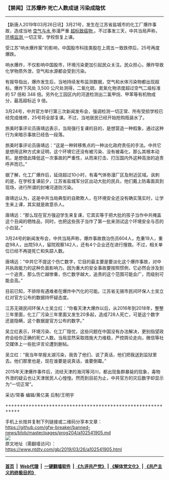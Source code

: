### 【禁闻】江苏爆炸 死亡人数成谜 污染成隐忧
------------------------

<div class="post_content" itemprop="articleBody">
 <p>
  【新唐人2019年03月26日讯】3月21号，发生在江苏省盐城市的化工厂爆炸事故，造成当地
  <a href="https://www.ntdtv.com/gb/空气与水.htm">
   空气与水
  </a>
  弥漫严重
  <a href="https://www.ntdtv.com/gb/超标致癌物.htm">
   超标致癌物
  </a>
  。不过事发三天，中共当局声称，
  <a href="https://www.ntdtv.com/gb/环境监测.htm">
   环境监测
  </a>
  一切正常，学校恢复上课。
 </p>
 <p>
  受江苏“响水爆炸案”的影响，中国股市科技类股在上周五一致跌停后，25号再度爆跌。
 </p>
 <p>
  响水爆炸，不仅影响中国股市，环境污染更加引起民众关注。民众担心，爆炸导致化学物质外泄，空气和水源都会受到污染。
 </p>
 <p>
  有报导指出，爆炸发生后，当地持续发布监测数据，空气和水体污染物都出现超标。爆炸下风处 3,500 公尺处测得，二氧化硫、氮氧化物浓度超过空气二级标准的 57 倍和 348 倍。另外化工园区内的河道检测出二氯甲烷、甲苯等有机物成分，最高超标近 9 倍。
 </p>
 <p>
  3月24号，中共官方举行第三次新闻发布会，强调检测一切正常、所有受损学校已经完成维修，25号将全部复课。不过，当地居民已经开始抢购瓶装水了。
 </p>
 <p>
  旅美时事评论员唐靖远表示，当局强行复课的目的，是想营造一种假象，通过这种行为来暗示事故已经告一段落。
 </p>
 <p>
  旅美时事评论员唐靖远：“这是一种转移焦点的一种淡化政府责任的手法。中共它是想用这种方式来证明，这个环境它还没有被污染、没有被毒化，那么其根本动机，是想借此降低这一次事故的严重性，从而来打击、打压国内外这种高涨的追责呼声而已。”
 </p>
 <p>
  据了解，化工厂爆炸后，延烧超过10小时，有毒气体弥漫厂区及附近区域。讽刺的是，在学校复课前夕，江苏省盐城军分区出动大批的民兵，他们戴上防毒面具到现场，进行所谓的封堵河道防污染。
 </p>
 <p>
  唐靖远认为，这是中共当局典型的自欺欺人，在环境安全还没有确实落实时，让学生来上课，其实就是故意杀人。
 </p>
 <p>
  唐靖远：“那么现在官方强迫学生来复课，它其实等于把大批的孩子当作中共掩盖这个丑闻的牺牲品，同时，也把这些孩子当作了第一批来测试这个环境安全与否的小白鼠。”
 </p>
 <p>
  3月24号的新闻发布会，中共当局声称，爆炸事故救治伤员604人，危重19人，重症98人，出院59人，留院观察142人，还有4个企业还在进行搜救。不过，相关单位已经不再提死亡和失踪人数。
 </p>
 <p>
  唐靖远：“中共它不提这个伤亡数字，它目的最主要是要淡化这个爆炸事故，对中共执政能力的这种负面影响力。因为重大的安全事故要按照惯例，它必然会涉及到一个追责，那么伤亡越惨重，伤亡数字越大，追责的这个范围可能会广，而级别可能会高。”
 </p>
 <p>
  目前已知，不排除有遇难者在爆炸中汽化的可能。江苏省无锡市民间环保人士吴立红对官方公布的数据持怀疑态度。
 </p>
 <p>
  江苏无锡民间环保人士吴立红：“你看天津大爆炸以后，从2016年到2018年，整整三年里面，化工厂污染三年里面又发生20多起，造成728人死亡，可是这个数字还是隐瞒，这个数据是官方公布的数字。”
 </p>
 <p>
  吴立红表示，环境污染、化工厂隐忧，这些问题在中国没有办法解决，更别指望政府会给你正确的死亡人数。当局显然采取措施大力维稳，严控舆论走向，微信等社交媒体上一些批评言论遭到删帖。
 </p>
 <p>
  吴立红：“我当年举报太湖污染，我告了他们、说了真话，他们把我送到监狱里去。他们那里也是，现在谁要是说真话，谁要倒霉。”
 </p>
 <p>
  2015年天津爆炸事件后，流经天津的海河等河川，都出现鱼群暴毙的现象，毒物外泄的疑云也让天津居民人心惶惶。然而到目前为止，中共官方的灾后数字却显示为“一切正常”。
 </p>
 <p>
  采访/常春 编辑/黄亿美 后制/王明宇
 </p>
 <div class="single_ad">
 </div>
</div>

+++++++++++++++++++++++++++++++++++++++++++++++++++++++++++<br/><br/>
手机上长按并复制下列链接或二维码分享本文章：<br/>
https://github.com/gfw-breaker/banned-news/blob/master/pages/prog204/a102541905.md <br/>
<a href='https://github.com/gfw-breaker/banned-news/blob/master/pages/prog204/a102541905.md'><img src='https://github.com/gfw-breaker/banned-news/blob/master/pages/prog204/a102541905.md.png'/></a> <br/>
原文地址（需翻墙访问）：https://www.ntdtv.com/gb/2019/03/26/a102541905.html


------------------------
#### [首页](https://github.com/gfw-breaker/banned-news/blob/master/README.md) &nbsp;|&nbsp; [Web代理](https://github.com/labour-camp/helloworld) &nbsp;|&nbsp; [一键翻墙软件](https://github.com/gfw-breaker/nogfw/blob/master/README.md) &nbsp;| [《九评共产党》](https://github.com/gfw-breaker/9ping.md/blob/master/README.md#九评之一评共产党是什么) | [《解体党文化》](https://github.com/gfw-breaker/jtdwh.md/blob/master/README.md) | [《共产主义的终极目的》](https://github.com/gfw-breaker/gczydzjmd.md/blob/master/README.md)

